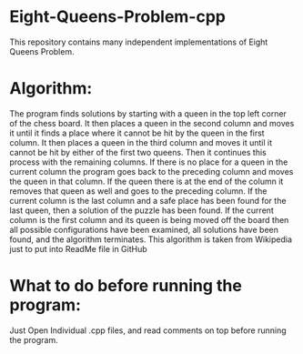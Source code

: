 Eight-Queens-Problem-cpp
========================

This repository contains many independent implementations of Eight Queens Problem.

Algorithm:
==========
The program finds solutions by starting with a queen in the top left corner of the chess board. 
It then places a queen in the second column and moves it until it finds a place where it cannot be 
hit by the queen in the first column. It then places a queen in the third column and moves it until it cannot 
be hit by either of the first two queens. Then it continues this process with the remaining columns. If there is 
no place for a queen in the current column the program goes back to the preceding column and moves the queen in 
that column. If the queen there is at the end of the column it removes that queen as well and goes to the preceding 
column. If the current column is the last column and a safe place has been found for the last queen, then a 
solution of the puzzle has been found. If the current column is the first column and its queen is being moved off 
the board then all possible configurations have been examined, all solutions have been found, and the algorithm 
terminates.
This algorithm is taken from Wikipedia just to put into ReadMe file in GitHub

What to do before running the program:
======================================

Just Open Individual .cpp files, and read comments on top before running the program.

